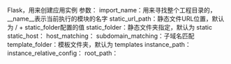﻿Flask，用来创建应用实例
参数：
  import_name：用来寻找整个工程目录的，__name__表示当前执行的模块的名字
  static_url_path：静态文件URL位置，默认为 / + static_folder配置的值
  static_folder：静态文件夹指定，默认为 static
  static_host：
  host_matching：
  subdomain_matching：子域名匹配
  template_folder：模板文件夹，默认为 templates
  instance_path：
  instance_relative_config：
  root_path：